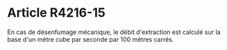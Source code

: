 # Article R4216-15

  
En cas de désenfumage mécanique, le débit d'extraction est calculé sur la base d'un mètre cube par seconde par 100 mètres carrés.